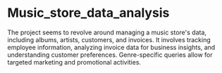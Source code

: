 # Music_store_data_analysis
The project seems to revolve around managing a music store's data, including albums, artists, customers, and invoices. It involves tracking employee information, analyzing invoice data for business insights, and understanding customer preferences. Genre-specific queries allow for targeted marketing and promotional activities.
